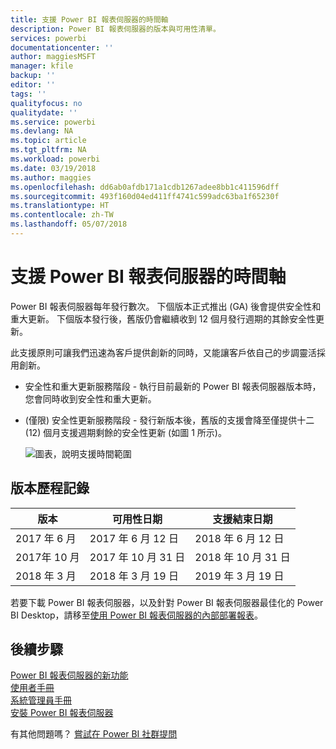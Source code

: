 ```yaml
---
title: 支援 Power BI 報表伺服器的時間軸
description: Power BI 報表伺服器的版本與可用性清單。
services: powerbi
documentationcenter: ''
author: maggiesMSFT
manager: kfile
backup: ''
editor: ''
tags: ''
qualityfocus: no
qualitydate: ''
ms.service: powerbi
ms.devlang: NA
ms.topic: article
ms.tgt_pltfrm: NA
ms.workload: powerbi
ms.date: 03/19/2018
ms.author: maggies
ms.openlocfilehash: dd6ab0afdb171a1cdb1267adee8bb1c411596dff
ms.sourcegitcommit: 493f160d04ed411ff4741c599adc63ba1f65230f
ms.translationtype: HT
ms.contentlocale: zh-TW
ms.lasthandoff: 05/07/2018
---
```

# <a name="support-timeline-for-power-bi-report-server"></a>支援 Power BI 報表伺服器的時間軸
Power BI 報表伺服器每年發行數次。 下個版本正式推出 (GA) 後會提供安全性和重大更新。 下個版本發行後，舊版仍會繼續收到 12 個月發行週期的其餘安全性更新。

此支援原則可讓我們迅速為客戶提供創新的同時，又能讓客戶依自己的步調靈活採用創新。

* 安全性和重大更新服務階段 - 執行目前最新的 Power BI 報表伺服器版本時，您會同時收到安全性和重大更新。
* (僅限) 安全性更新服務階段 - 發行新版本後，舊版的支援會降至僅提供十二 (12) 個月支援週期剩餘的安全性更新 (如圖 1 所示)。

    ![圖表，說明支援時間範圍](media/support-timeline/report-server-support-timeline-mar-2018.png)

## <a name="version-history"></a>版本歷程記錄
| **版本** | **可用性日期** | **支援結束日期** |
| --- | --- | --- |
| 2017 年 6 月 |2017 年 6 月 12 日 |2018 年 6 月 12 日 |
| 2017年 10 月 |2017 年 10 月 31 日 |2018 年 10 月 31 日 |
| 2018 年 3 月 | 2018 年 3 月 19 日 | 2019 年 3 月 19 日 |

若要下載 Power BI 報表伺服器，以及針對 Power BI 報表伺服器最佳化的 Power BI Desktop，請移至[使用 Power BI 報表伺服器的內部部署報表](https://powerbi.microsoft.com/report-server/)。

## <a name="next-steps"></a>後續步驟
[Power BI 報表伺服器的新功能](whats-new.md)  
[使用者手冊](user-handbook-overview.md)  
[系統管理員手冊](admin-handbook-overview.md)  
[安裝 Power BI 報表伺服器](install-report-server.md)  

有其他問題嗎？ [嘗試在 Power BI 社群提問](https://community.powerbi.com/)

